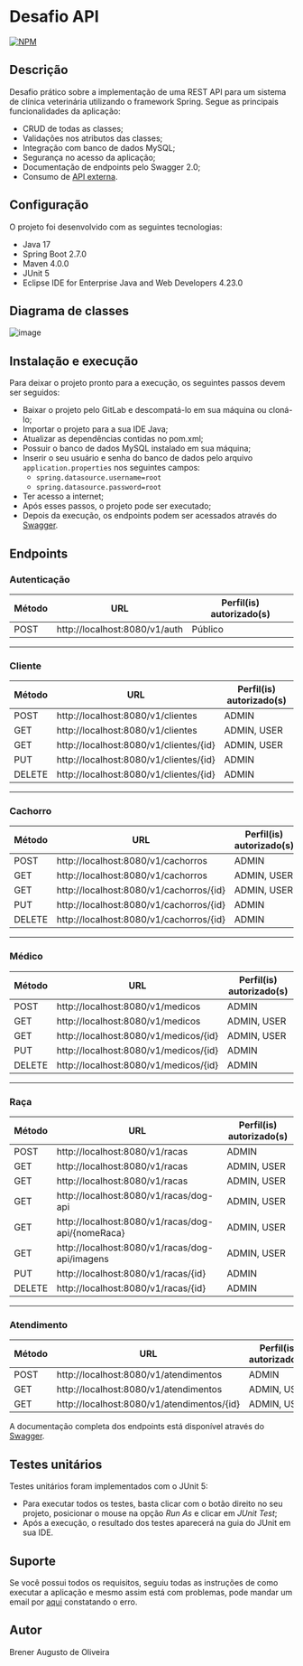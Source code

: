 # Desafio API
[![NPM](https://img.shields.io/npm/l/react)](https://git.gft.com/boer/desafio-api/-/blob/main/LICENSE)

## Descrição
Desafio prático sobre a implementação de uma REST API para um sistema de clínica veterinária utilizando o framework Spring. Segue as principais funcionalidades da aplicação:
- CRUD de todas as classes;
- Validações nos atributos das classes;
- Integração com banco de dados MySQL;
- Segurança no acesso da aplicação;
- Documentação de endpoints pelo Swagger 2.0;
- Consumo de <a href="https://www.thedogapi.com/">API externa</a>.

## Configuração
O projeto foi desenvolvido com as seguintes tecnologias:
- Java 17
- Spring Boot 2.7.0
- Maven 4.0.0
- JUnit 5
- Eclipse IDE for Enterprise Java and Web Developers 4.23.0

## Diagrama de classes
![image](/uploads/b71ab880cd4c0a9ad2290aa821f3e726/image.png)

## Instalação e execução
Para deixar o projeto pronto para a execução, os seguintes passos devem ser seguidos:
- Baixar o projeto pelo GitLab e descompatá-lo em sua máquina ou cloná-lo;
- Importar o projeto para a sua IDE Java;
- Atualizar as dependências contidas no pom.xml;
- Possuir o banco de dados MySQL instalado em sua máquina;
- Inserir o seu usuário e senha do banco de dados pelo arquivo `application.properties` nos seguintes campos:
    - `spring.datasource.username=root`
    - `spring.datasource.password=root`
- Ter acesso a internet;
- Após esses passos, o projeto pode ser executado;
- Depois da execução, os endpoints podem ser acessados através do [Swagger](http://localhost:8080/swagger-ui.html).

## Endpoints
### Autenticação

| Método    | URL                             | Perfil(is) autorizado(s)  |
| --------- | ------------------------------- | ------------------------ |
| POST      | http://localhost:8080/v1/auth   | Público                  |

***

### Cliente

| Método    | URL                                | Perfil(is) autorizado(s)  |
| --------- | ---------------------------------- | ------------------------ |
| POST      | http://localhost:8080/v1/clientes  | ADMIN                    |
| GET       | http://localhost:8080/v1/clientes  | ADMIN, USER              |
| GET       | http://localhost:8080/v1/clientes/{id}  | ADMIN, USER         |
| PUT       | http://localhost:8080/v1/clientes/{id}  | ADMIN               |
| DELETE    | http://localhost:8080/v1/clientes/{id}  | ADMIN               |

***

### Cachorro

| Método    | URL                                | Perfil(is) autorizado(s)  |
| --------- | ---------------------------------- | ------------------------ |
| POST      | http://localhost:8080/v1/cachorros  | ADMIN                    |
| GET       | http://localhost:8080/v1/cachorros  | ADMIN, USER              |
| GET       | http://localhost:8080/v1/cachorros/{id}  | ADMIN, USER         |
| PUT       | http://localhost:8080/v1/cachorros/{id}  | ADMIN               |
| DELETE    | http://localhost:8080/v1/cachorros/{id}  | ADMIN               |

***

### Médico

| Método    | URL                                | Perfil(is) autorizado(s)  |
| --------- | ---------------------------------- | ------------------------ |
| POST      | http://localhost:8080/v1/medicos  | ADMIN                    |
| GET       | http://localhost:8080/v1/medicos  | ADMIN, USER              |
| GET       | http://localhost:8080/v1/medicos/{id}  | ADMIN, USER         |
| PUT       | http://localhost:8080/v1/medicos/{id}  | ADMIN               |
| DELETE    | http://localhost:8080/v1/medicos/{id}  | ADMIN               |

***

### Raça

| Método    | URL                                | Perfil(is) autorizado(s)  |
| --------- | ---------------------------------- | ------------------------ |
| POST      | http://localhost:8080/v1/racas  | ADMIN                    |
| GET       | http://localhost:8080/v1/racas  | ADMIN, USER              |
| GET       | http://localhost:8080/v1/racas  | ADMIN, USER              |
| GET       | http://localhost:8080/v1/racas/dog-api | ADMIN, USER         |
| GET       | http://localhost:8080/v1/racas/dog-api/{nomeRaca} | ADMIN, USER         |
| GET       | http://localhost:8080/v1/racas/dog-api/imagens | ADMIN, USER         |
| PUT       | http://localhost:8080/v1/racas/{id}  | ADMIN               |
| DELETE    | http://localhost:8080/v1/racas/{id}  | ADMIN               |

***

### Atendimento

| Método    | URL                                | Perfil(is) autorizado(s)  |
| --------- | ---------------------------------- | ------------------------ |
| POST      | http://localhost:8080/v1/atendimentos  | ADMIN                    |
| GET       | http://localhost:8080/v1/atendimentos  | ADMIN, USER              |
| GET       | http://localhost:8080/v1/atendimentos/{id}  | ADMIN, USER         |

A documentação completa dos endpoints está disponível através do [Swagger](http://localhost:8080/swagger-ui.html).

## Testes unitários
Testes unitários foram implementados com o JUnit 5:
- Para executar todos os testes, basta clicar com o botão direito no seu projeto, posicionar o mouse na opção <i>Run As</i> e clicar em <i>JUnit Test</i>;
- Após a execução, o resultado dos testes aparecerá na guia do JUnit em sua IDE.

## Suporte
Se você possui todos os requisitos, seguiu todas as instruções de como executar a aplicação e mesmo assim está com problemas, pode mandar um email por <a href="mailto:brener.oliveira@gft.com? subject=subject text">aqui</a> constatando o erro.

## Autor
Brener Augusto de Oliveira
